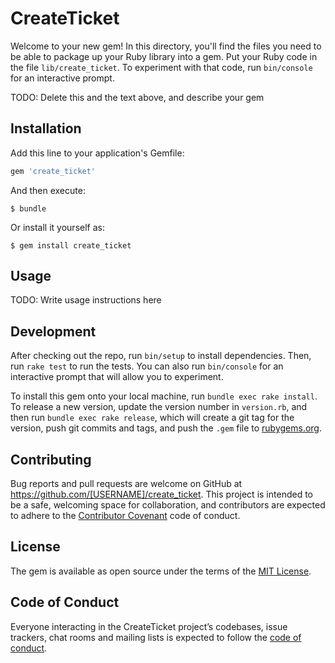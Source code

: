 # CreateTicket

Welcome to your new gem! In this directory, you'll find the files you need to be able to package up your Ruby library into a gem. Put your Ruby code in the file `lib/create_ticket`. To experiment with that code, run `bin/console` for an interactive prompt.

TODO: Delete this and the text above, and describe your gem

## Installation

Add this line to your application's Gemfile:

```ruby
gem 'create_ticket'
```

And then execute:

    $ bundle

Or install it yourself as:

    $ gem install create_ticket

## Usage

TODO: Write usage instructions here

## Development

After checking out the repo, run `bin/setup` to install dependencies. Then, run `rake test` to run the tests. You can also run `bin/console` for an interactive prompt that will allow you to experiment.

To install this gem onto your local machine, run `bundle exec rake install`. To release a new version, update the version number in `version.rb`, and then run `bundle exec rake release`, which will create a git tag for the version, push git commits and tags, and push the `.gem` file to [rubygems.org](https://rubygems.org).

## Contributing

Bug reports and pull requests are welcome on GitHub at https://github.com/[USERNAME]/create_ticket. This project is intended to be a safe, welcoming space for collaboration, and contributors are expected to adhere to the [Contributor Covenant](http://contributor-covenant.org) code of conduct.

## License

The gem is available as open source under the terms of the [MIT License](http://opensource.org/licenses/MIT).

## Code of Conduct

Everyone interacting in the CreateTicket project’s codebases, issue trackers, chat rooms and mailing lists is expected to follow the [code of conduct](https://github.com/[USERNAME]/create_ticket/blob/master/CODE_OF_CONDUCT.md).
